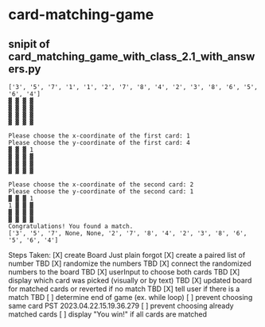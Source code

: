 # card-matching-game


## snipit of card_matching_game_with_class_2.1_with_answers.py
```
['3', '5', '7', '1', '1', '2', '7', '8', '4', '2', '3', '8', '6', '5', '6', '4']
▓ ▓ ▓ ▓
▓ ▓ ▓ ▓
▓ ▓ ▓ ▓
▓ ▓ ▓ ▓

Please choose the x-coordinate of the first card: 1
Please choose the y-coordinate of the first card: 4
▓ ▓ ▓ 1
▓ ▓ ▓ ▓
▓ ▓ ▓ ▓
▓ ▓ ▓ ▓

Please choose the x-coordinate of the second card: 2
Please choose the y-coordinate of the second card: 1
▓ ▓ ▓ 1
1 ▓ ▓ ▓
▓ ▓ ▓ ▓
▓ ▓ ▓ ▓
Congratulations! You found a match.
['3', '5', '7', None, None, '2', '7', '8', '4', '2', '3', '8', '6', '5', '6', '4']
```

Steps Taken: 
[X] create Board                                                Just plain forgot
[X] create a paired list of number                              TBD
[X] randomize the numbers                                       TBD
[X] connect the randomized numbers to the board                 TBD
[X] userInput to choose both cards                              TBD
[X] display which card was picked (visually or by text)         TBD
[X] updated board for matched cards or reverted if no match     TBD
[X] tell user if there is a match                               TBD
[ ] determine end of game (ex. while loop)
[ ] prevent choosing same card                                  PST 2023.04.22.15.19.36.279
[ ] prevent choosing already matched cards
[ ] display "You win!" if all cards are matched


